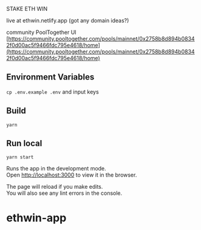 STAKE ETH WIN

live at ethwin.netlify.app (got any domain ideas?)

community PoolTogether UI [https://community.pooltogether.com/pools/mainnet/0x2758b8d894b08342f0d00ac5f9466fdc795e4618/home](https://community.pooltogether.com/pools/mainnet/0x2758b8d894b08342f0d00ac5f9466fdc795e4618/home)


## Environment Variables

```cp .env.example .env``` and input keys

## Build

```yarn```

## Run local

```yarn start```

Runs the app in the development mode.\
Open [http://localhost:3000](http://localhost:3000) to view it in the browser.

The page will reload if you make edits.\
You will also see any lint errors in the console.

# ethwin-app
